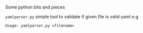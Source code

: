 Some python bits and pieces

```yamlparser.py``` simple tool to validate if given file is valid yaml e.g

```Usage: yamlparser.py <filename>```

